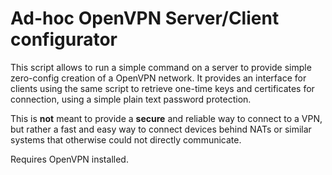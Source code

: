 # Ad-hoc OpenVPN Server/Client configurator

This script allows to run a simple command on a server to provide simple
zero-config creation of a OpenVPN network. It provides an interface for clients
using the same script to retrieve one-time keys and certificates for connection,
using a simple plain text password protection.

This is **not** meant to provide a **secure** and reliable way to connect to a
VPN, but rather a fast and easy way to connect devices behind NATs or similar
systems that otherwise could not directly communicate.

Requires OpenVPN installed.
